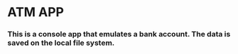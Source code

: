 # ATM APP

### This is a console app that emulates a bank account. The data is saved on the local file system.